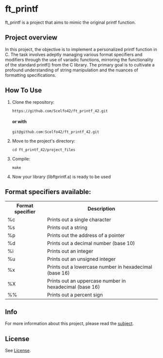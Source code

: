 <h1>ft_printf</h1>

<p>ft_printf is a project that aims to mimic the original printf function.</p>

<h2>Project overview</h2>

<p>In this project, the objective is to implement a personalized printf function in C. The task involves adeptly managing various format specifiers and modifiers through the use of variadic functions, mirroring the functionality of the standard printf() from the C library. The primary goal is to cultivate a profound understanding of string manipulation and the nuances of formatting specifications.</p>

<h2>How To Use</h2>
<ol>
  <li>Clone the repository:</li>
  <pre><code>https://github.com/Scelfo42/ft_printf_42.git</code></pre>
  <h4>or with</h4>
  <pre><code>git@github.com:Scelfo42/ft_printf_42.git</code></pre>
  <li>Move to the project's directory:</li>
  <pre><code>cd ft_printf_42/project_files</code></pre>
  <li>Compile:</li>
  <pre><code>make</code></pre>
  <li>Now your library (libftprintf.a) is ready to be used</li>
</ol>

<h2>Format specifiers available:</h2>
<table>
  <tr>
    <th>Format specifier</th>
    <th>Description</th>
  </tr>
  <tr>
    <td>%c</td>
    <td>Prints out a single character</td>
  </tr>
  <tr>
    <td>%s</td>
    <td>Prints out a string</td>
  </tr>
  <tr>
    <td>%p</td>
    <td>Prints out the address of a pointer</td>
  </tr>
  <tr>
    <td>%d</td>
    <td>Prints out a decimal number (base 10)</td>
  </tr>
  <tr>
    <td>%i</td>
    <td>Prints out an integer</td>
  </tr>
  <tr>
    <td>%u</td>
    <td>Prints out an unsigned integer</td>
  </tr>
  <tr>
    <td>%x</td>
    <td>Prints out a lowercase number in hexadecimal (base 16)</td>
  </tr>
  <tr>
    <td>%X</td>
    <td>Prints out an uppercase number in hexadecimal (base 16)</td>
  </tr>
  <tr>
    <td>%%</td>
    <td>Prints out a percent sign</td>
  </tr>
</table>

<h2>Info</h2>
For more information about this project, please read the <a href="https://github.com/Scelfo42/ft_printf_42/blob/master/ft_printf_subject.pdf">subject</a>.
<h2>License</h2>
See <a href="https://github.com/Scelfo42/ft_printf_42/blob/master/LICENSE">License</a>.
